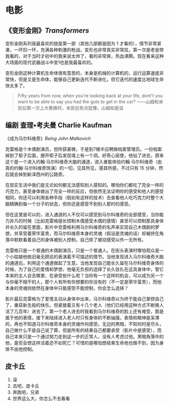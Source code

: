 # 电影

## 《变形金刚》*Transformers*

变形金刚系列我最喜欢的就是第一部（其他几部都是因为 1 才看的），情节非常紧凑，一环扣一环，充满各种刺激的枪战，变形也非常真实非常炫，第一次是老爸带我看的，对于当时才初中的我来说太帅了，看的非常爽，热血沸腾。现在看来这种大场面的现代武器战斗中变1也是我最喜欢的。

变形金刚这种计算机生命体很有意思的，本身是机械的计算机的，运行运算速度非常快，但是又是生命体，能够自己更新迭代不断进化，但它迭代的速度比地球生命快太多了。

> Fifty years from now, when you're looking back at your life, dont't you want to be able to say you had the guts to get in the car? ——山姆和米凯拉第一次上大黄蜂时，米凯拉有点犹豫，山姆如是说

## 编剧 查理•考夫曼 Charlie Kaufman

《成为马尔科维奇》*Being John Malkovich*

克雷格是个木偶剧演员，但所获甚微，于是到7楼半应聘做档案管理员。一份档案掉到了柜子后面，挪开柜子后发现墙上有一个洞，好奇心驱使，他钻了进去，原来这个是一个进入约翰·马尔科维奇大脑的通道，进入者能体验约翰·马尔科维奇（由真的约翰·马尔科维奇饰演）的一切，见其所见，感其所感，不过只有 15 分钟，然后就会掉到新泽西州的公路旁。

在现实生活中我们是无论如何都无法感知别人感知的。哪怕你们都吃了完全一样的巧克力，甚至身体做出了完全一样的反应，但依然无法证明你的感受和他人的感受相同，你还可以利用各种手段（假如有这样的技术）去查看他人吃巧克力时整个大脑精确到每一个分子的状态，但你还是感受不到别人那时的感受。

但在这里是可以的，进入通道的人不仅可以感受到马尔科维奇的全部感受，当你能力非凡的时候（比如克雷格擅长控制木偶感受木偶的感情）甚至可以控制那具身体并长久的留在里面，影片中克雷格利用马尔科维奇的名声来实现自己木偶剧的梦想，并享受着荣华富贵，而马尔科维奇本身的灵魂（假设是灵魂的话）却被挤在角落中默默看着自己的身体被别人控制，自己除了被动感受以外一无所有。

克雷格只是一个普通的木偶剧演员，只是一个普通人。在街头表演时哪怕观众是一个小姑娘他依旧毫无顾忌的表演着不可描述的情节。当他发现进入马尔科维奇大脑的通道后，利用这个通道做起了生意。当他发现自己能长久留在马尔科维奇身体的时候，为了自己的爱情和梦想，他毫无负担的选择了长久驻扎在这具身体中，管它本来的主人会去哪里、在承受些什么呢？当你有一个这样的机会，可以成为另一个与你毫不相干的人，那个人有所有你想要的你没有的（不一定是荣华富贵），而他本身的灵魂则依然在身体中只能感受不能控制，你会怎么选择？

影片最后克雷格为了爱情主动从身体中出来，马尔科维奇以为终于能自己掌控自己了，重获新生般的快乐，但紧接着又有十几个老人（他们已经用这种方式不断换人活了几百年）进去了。第一个老人进去时我看到马尔科维奇的脸上还有难受，那是属于他的表情，接下来陆续进入老人时只有身体的不断抽搐，表情和眼神是呆滞的，再也不知道马尔科维奇本身的灵魂作何感受。无边的黑暗，不知何时是尽头，自己做什么不是自己说了算，但是所有的结果自己都要承受（影片中是感受），而自己本来只是一个通过努力走到这一步的正常人，没有人考虑过他。黑暗角落中的他，是否会想这样活着还不如死亡？可惜的是哪怕想结束生命他也做不到，因为身体不由他控制。

## 皮卡丘

1. 滚
2. 去吧，皮卡丘
3. 奔跑吧，兄弟
4. 世界这么大，你怎么不去看看